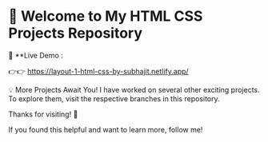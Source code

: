 
# 🌟 Welcome to My HTML CSS Projects Repository
🔗 **Live Demo :

👉👉 https://layout-1-html-css-by-subhajit.netlify.app/

💡 More Projects Await You!
I have worked on several other exciting projects. To explore them, visit the respective branches in this repository.

Thanks for visiting! 🌟

If you found this helpful and want to learn more, follow me!
